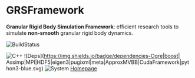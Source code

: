 # GRSFramework
**Granular Rigid Body Simulation Framework**: efficient research tools to simulate **non-smooth** granular rigid body dynamics. 

![BuildStatus](https://travis-ci.org/gabyx/GRSFramework.svg?branch=master)

![C++](https://img.shields.io/badge/c%2B%2B-11/14-green.svg) ![Deps](https://img.shields.io/badge/dependencies-Ogre|boost| Assimp|MPI|HDF5|eigen3|pugixml|meta|ApproxMVBB|CudaFramework|python3-blue.svg) ![System](https://img.shields.io/badge/system-linux,osx,{windows}-lightgrey.svg)
[Homepage](http://gabyx.github.io/GRSFramework/)

